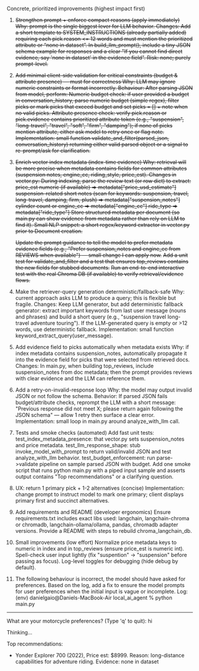 Concrete, prioritized improvements (highest impact first)

1. ~~Strengthen prompt + enforce compact reasons (apply immediately)
Why: prompt is the single biggest lever for LLM behavior.
Changes:
Add a short template to SYSTEM_INSTRUCTIONS (already partially added) requiring each pick.reason <= 12 words and must mention the prioritized attribute or “none in dataset”.
In build_llm_prompt(), include a tiny JSON schema example for responses and a clear "If you cannot find direct evidence, say 'none in dataset' in the evidence field".
Risk: none; purely prompt-level.~~

2. ~~Add minimal client-side validation for critical constraints (budget & attribute presence) — must for correctness
Why: LLM may ignore numeric constraints or format incorrectly.
Behaviour:
After parsing JSON from model, perform:
Numeric budget check: if user provided a budget in conversation_history, parse numeric budget (simple regex), filter picks or mark picks that exceed budget and set picks = [] + note when no valid picks.
Attribute presence check: verify pick.reason or pick.evidence contains prioritized attribute token (e.g., "suspension", "long-travel", "travel", "soft", "firm", "damping"); if none of picks mention attribute, either ask model to retry once or flag note.
Implementation: small function validate_and_filter(parsed_json, conversation_history) returning either valid parsed object or a signal to re-prompt/ask for clarification.~~

3. ~~Enrich vector index metadata (index-time evidence)
Why: retrieval will be more precise when metadata contains fields for common attributes (suspension notes, engine_cc, riding_style, price_est).
Changes in vector.py:
During indexing, parse the review text (or row dict) to extract:
price_est numeric (if available) => metadata["price_usd_estimate"]
suspension-related short notes (scan for keywords: suspension, travel, long-travel, damping, firm, plush) => metadata["suspension_notes"]
cylinder count or engine_cc => metadata["engine_cc"]
ride_type => metadata["ride_type"]
Store structured metadata per document (so main.py can show evidence from metadata rather than rely on LLM to find it).
Small NLP snippet: a short regex/keyword extractor in vector.py prior to Document creation.~~

    ~~Update the prompt guidance to tell the model to prefer metadata evidence fields (e.g., "Prefer suspension_notes and engine_cc from REVIEWS when available") — small change I can apply now.~~
    ~~Add a unit test for validate_and_filter and a test that ensures top_reviews contains the new fields for stubbed documents.~~
    ~~Run an end-to-end interactive test with the real Chroma DB (if available) to verify retrieval/evidence flows.~~

4. Make the retriever-query generation deterministic/fallback-safe
Why: current approach asks LLM to produce a query; this is flexible but fragile.
Changes:
Keep LLM generator, but add deterministic fallback generator: extract important keywords from last user message (nouns and phrases) and build a short query (e.g., "suspension travel long-travel adventure touring").
If the LLM-generated query is empty or >12 words, use deterministic fallback.
Implementation: small function keyword_extract_query(user_message).

5. Add evidence field to picks automatically when metadata exists
Why: if index metadata contains suspension_notes, automatically propagate it into the evidence field for picks that were selected from retrieved docs.
Changes:
In main.py, when building top_reviews, include suspension_notes from doc metadata; then the prompt provides reviews with clear evidence and the LLM can reference them.

6. Add a retry-on-invalid-response loop
Why: the model may output invalid JSON or not follow the schema.
Behavior:
If parsed JSON fails budget/attribute checks, reprompt the LLM with a short message: "Previous response did not meet X; please return again following the JSON schema" — allow 1 retry then surface a clear error.
Implementation: small loop in main.py around analyze_with_llm call.

7. Tests and smoke checks (automated)
Add fast unit tests:
test_index_metadata_presence: that vector.py sets suspension_notes and price metadata.
test_llm_response_shape: stub invoke_model_with_prompt to return valid/invalid JSON and test analyze_with_llm behavior.
test_budget_enforcement: run parse->validate pipeline on sample parsed JSON with budget.
Add one smoke script that runs python main.py with a piped input sample and asserts output contains "Top recommendations" or a clarifying question.

8. UX: return 1 primary pick + 1-2 alternatives (concise)
Implementation: change prompt to instruct model to mark one primary; client displays primary first and succinct alternatives.

9. Add requirements and README (developer ergonomics)
Ensure requirements.txt includes exact libs used: langchain, langchain-chroma or chromadb, langchain-ollama/ollama, pandas, chromadb adapter versions. Provide a README with steps to rebuild chroma_langchain_db.

10. Small improvements (low effort)
Normalize price metadata keys to numeric in index and in top_reviews (ensure price_est is numeric int).
Spell-check user input lightly (fix "suspention" -> "suspension" before passing as focus).
Log-level toggles for debugging (hide debug by default).

11. The following behaviour is incorrect, the model should have asked for preferences. Based on the log, add a fix to ensure the model prompts for user preferences when the initial input is vague or incomplete. Log: (env) danielgaio@Daniels-MacBook-Air local_ai_agent % python main.py


--------------------------------
What are your motorcycle preferences? (Type 'q' to quit): hi

Thinking...

Top recommendations:
- Yonder Explorer 700 (2022), Price est: $8999. Reason: long-distance capabilities for adventure riding. Evidence: none in dataset